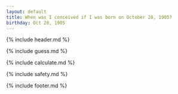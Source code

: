 ```yaml
---
layout: default
title: When was I conceived if I was born on October 28, 1905?
birthday: Oct 28, 1905
---
```


{% include header.md %}

{% include guess.md %}

{% include calculate.md %}

{% include safety.md %}

{% include footer.md %}



